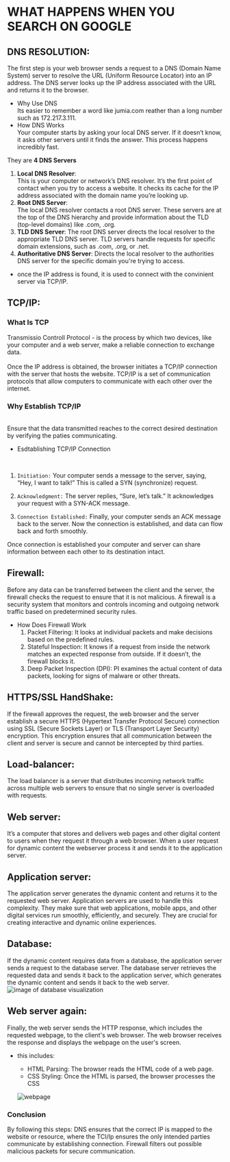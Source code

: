 # WHAT HAPPENS WHEN YOU SEARCH ON GOOGLE

## DNS RESOLUTION:<br>
The first step is your web browser sends a request to a DNS (Domain Name System) server to resolve the URL (Uniform Resource Locator) into an IP address. The DNS server looks up the IP address associated with the URL and returns it to the browser.<br>
- Why Use DNS<br>
Its easier to remember a word like jumia.com reather than a long number such as 172.217.3.111.<br>
- How DNS Works<br>
Your computer starts by asking your local DNS server. If it doesn’t know, it asks other servers until it finds the answer. This process happens incredibly fast.<br>
    
They are <b> 4 DNS Servers</b><br>

1. <b>Local DNS Resolver</b>: <br>This is your computer or network’s DNS resolver. It’s the first point of contact when you try to access a website. It checks its cache for the IP address associated with the domain name you’re looking up.
1. <b> Root DNS Server</b>:<br> The local DNS resolver contacts a root DNS server. These servers are at the top of the DNS hierarchy and provide information about the TLD (top-level domains) like .com, .org.
1. <b>TLD DNS Server</b>: The root DNS server directs the local resolver to the appropriate TLD DNS server. TLD servers handle requests for specific domain extensions, such as .com, .org, or .net.
1. <b> Authoritative DNS Server</b>: Directs the local resolver to the authorities DNS server for the specific domain you're trying to access.

- once the IP address is found, it is used to connect with the convinient server via TCP/IP.

## TCP/IP:<br>
### What Is TCP
Transmissio Controll Protocol - is the process by which two devices, like your computer and a web server, make a reliable connection to exchange data.<br><br>
Once the IP address is obtained, the browser initiates a TCP/IP  connection with the server that hosts the website. TCP/IP is a set of communication protocols that allow computers to communicate with each other over the internet.

### Why Establish TCP/IP
<br>Ensure that the data transmitted reaches to the correct desired destination by verifying the paties communicating.

- Esdtablishing TCP/IP Connection
<br>

 1. `Initiation:` Your computer sends a message to the server, saying, “Hey, I want to talk!” This is called a SYN (synchronize) request.

1. `Acknowledgment:` The server replies, “Sure, let’s talk.” It acknowledges your request with a SYN-ACK message.

 1. `Connection Established:` Finally, your computer sends an ACK message back to the server. Now the connection is established, and data can flow back and forth smoothly.

Once connection is established your computer and server can share information between each other to its destination intact.

## Firewall:<br>
Before any data can be transferred between the client and the server, the firewall checks the request to ensure that it is not malicious. A firewall is a security system that monitors and controls incoming and outgoing network traffic based on predetermined security rules.<br>
- How Does Firewall Work
    1. Packet Filtering: It looks at individual packets and make decisions based on the predefined rules.
    1. Stateful Inspection:  It knows if a request from inside the network matches an expected response from outside. If it doesn’t, the firewall blocks it.
    1. Deep Packet Inspection (DPI):  PI examines the actual content of data packets, looking for signs of malware or other threats.
    


## HTTPS/SSL HandShake:
If the firewall approves the request, the web browser and the server establish a secure HTTPS (Hypertext Transfer Protocol Secure) connection using SSL (Secure Sockets Layer) or TLS (Transport Layer Security) encryption. This encryption ensures that all communication between the client and server is secure and cannot be intercepted by third parties.<br>
## Load-balancer:<br>
The load balancer is a server that distributes incoming network traffic across multiple web servers to ensure that no single server is overloaded with requests.
## Web server:<br>
It’s a computer that stores and delivers web pages and other digital content to users when they request it through a web browser.
When a user request for dynamic content the webserver process it and sends it to the application server.

## Application server:<br>
 The application server generates the dynamic content and returns it to the requested web server.
 Application servers are used to handle this complexity. They make sure that web applications, mobile apps, and other digital services run smoothly, efficiently, and securely. They are crucial for creating interactive and dynamic online experiences.

## Database:<br>
If the dynamic content requires data from a database, the application server sends a request to the database server. The database server retrieves the requested data and sends it back to the application server, which generates the dynamic content and sends it back to the web server.
![image of database visualization](https://miro.medium.com/v2/resize:fit:1100/format:webp/0*8tR6flSIhtgHlmM4)

## Web server again:
Finally, the web server sends the HTTP response, which includes the requested webpage, to the client's web browser. The web browser receives the response and displays the webpage on the user's screen.
  - this includes: <br>
    - HTML Parsing: The browser reads the HTML code of a web page.
    - CSS Styling: Once the HTML is parsed, the browser processes the CSS

    ![webpage](https://miro.medium.com/v2/resize:fit:1100/format:webp/0*QcVAxrdQYtf5J_mz)


    
### Conclusion
By following this steps: DNS ensures that the correct IP is mapped to the website or resource, where the TCI/Ip ensures the only intended parties communicate by establishing connection. Firewall filters out possible malicious packets for secure communication.


